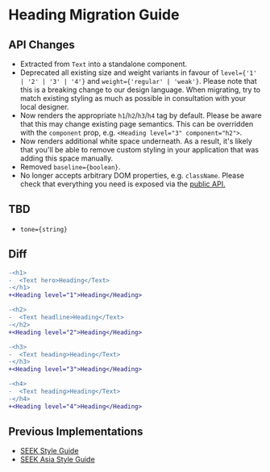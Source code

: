 # Heading Migration Guide

## API Changes

- Extracted from `Text` into a standalone component.
- Deprecated all existing size and weight variants in favour of `level={'1' | '2' | '3' | '4'}` and `weight={'regular' | 'weak'}`. Please note that this is a breaking change to our design language. When migrating, try to match existing styling as much as possible in consultation with your local designer.
- Now renders the appropriate `h1`/`h2`/`h3`/`h4` tag by default. Please be aware that this may change existing page semantics. This can be overridden with the `component` prop, e.g. `<Heading level="3" component="h2">`.
- Now renders additional white space underneath. As a result, it's likely that you'll be able to remove custom styling in your application that was adding this space manually.
- Removed `baseline={boolean}`.
- No longer accepts arbitrary DOM properties, e.g. `className`. Please check that everything you need is exposed via the [public API.](https://seek-oss.github.io/braid-design-system/components/Heading)

## TBD

- `tone={string}`

## Diff

```diff
-<h1>
-  <Text hero>Heading</Text>
-</h1>
+<Heading level="1">Heading</Heading>

-<h2>
-  <Text headline>Heading</Text>
-</h2>
+<Heading level="2">Heading</Heading>

-<h3>
-  <Text heading>Heading</Text>
-</h3>
+<Heading level="3">Heading</Heading>

-<h4>
-  <Text heading>Heading</Text>
-</h4>
+<Heading level="4">Heading</Heading>
```

## Previous Implementations

- [SEEK Style Guide](https://seek-oss.github.io/seek-style-guide/text)
- [SEEK Asia Style Guide](https://seekinternational.github.io/seek-asia-style-guide/text)
